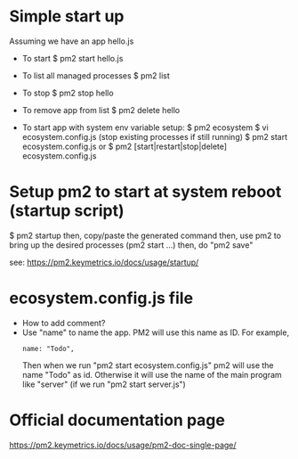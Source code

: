 # Simple start up

Assuming we have an app hello.js

- To start
$ pm2 start hello.js

- To list all managed processes
$ pm2 list

- To stop
$ pm2 stop hello

- To remove app from list
$ pm2 delete hello

- To start app with system env variable setup:
$ pm2 ecosystem
$ vi ecosystem.config.js
(stop existing processes if still running)
$ pm2 start ecosystem.config.js
or
$ pm2 [start|restart|stop|delete] ecosystem.config.js

# Setup pm2 to start at system reboot (startup script)
$ pm2 startup
then, copy/paste the generated command
then, use pm2 to bring up the desired processes (pm2 start ...)
then, do "pm2 save"

see: https://pm2.keymetrics.io/docs/usage/startup/

# ecosystem.config.js file
- How to add comment?
- Use "name" to name the app. PM2 will use this name as ID.
  For example, 
     ~~~~
     name: "Todo",
	 ~~~~
  Then when we run "pm2 start ecosystem.config.js" pm2 will use the name "Todo" as id.
  Otherwise it will use the name of the main program like "server" (if we run "pm2 start server.js")
  
# Official documentation page
https://pm2.keymetrics.io/docs/usage/pm2-doc-single-page/